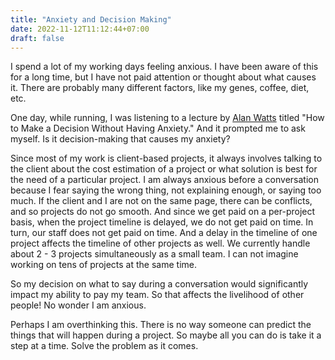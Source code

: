 ```yaml
---
title: "Anxiety and Decision Making"
date: 2022-11-12T11:12:44+07:00
draft: false
---
```


I spend a lot of my working days feeling anxious. I have been aware of this for a long time, but I have not paid attention or thought about what causes it. There are probably many different factors, like my genes, coffee, diet, etc.

One day, while running, I was listening to a lecture by [Alan Watts](https://open.spotify.com/episode/0ht2ADOFFgTVSxfJsiFZv7?si=6xndkKb-QmOFnNQM6usAeg&context=spotify%3Ashow%3A6r2JsbvfAhfGJ3dZADdiYI) titled "How to Make a Decision Without Having Anxiety." And it prompted me to ask myself. Is it decision-making that causes my anxiety?

Since most of my work is client-based projects, it always involves talking to the client about the cost estimation of a project or what solution is best for the need of a particular project. I am always anxious before a conversation because I fear saying the wrong thing, not explaining enough, or saying too much. If the client and I are not on the same page, there can be conflicts, and so projects do not go smooth. And since we get paid on a per-project basis, when the project timeline is delayed, we do not get paid on time. In turn, our staff does not get paid on time. And a delay in the timeline of one project affects the timeline of other projects as well. We currently handle about 2 - 3 projects simultaneously as a small team. I can not imagine working on tens of projects at the same time.

So my decision on what to say during a conversation would significantly impact my ability to pay my team. So that affects the livelihood of other people! No wonder I am anxious.

Perhaps I am overthinking this. There is no way someone can predict the things that will happen during a project. So maybe all you can do is take it a step at a time. Solve the problem as it comes.

